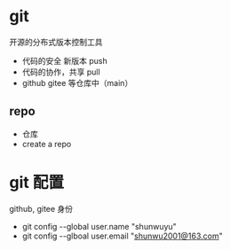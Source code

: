 # git

开源的分布式版本控制工具
- 代码的安全 新版本  push
- 代码的协作，共享 pull 
- github gitee 等仓库中（main）

## repo
  - 仓库 
  - create a repo 
# git 配置  
  github, gitee 身份
- git config --global user.name "shunwuyu"
- git config --glboal user.email "shunwu2001@163.com"
